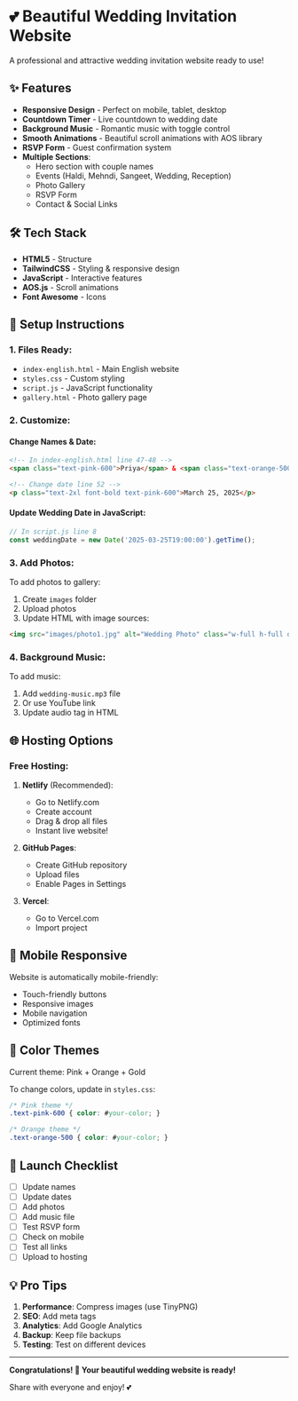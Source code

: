 # 💕 Beautiful Wedding Invitation Website

A professional and attractive wedding invitation website ready to use!

## ✨ Features

- **Responsive Design** - Perfect on mobile, tablet, desktop
- **Countdown Timer** - Live countdown to wedding date
- **Background Music** - Romantic music with toggle control
- **Smooth Animations** - Beautiful scroll animations with AOS library
- **RSVP Form** - Guest confirmation system
- **Multiple Sections**:
  - Hero section with couple names
  - Events (Haldi, Mehndi, Sangeet, Wedding, Reception)
  - Photo Gallery
  - RSVP Form
  - Contact & Social Links

## 🛠️ Tech Stack

- **HTML5** - Structure
- **TailwindCSS** - Styling & responsive design
- **JavaScript** - Interactive features
- **AOS.js** - Scroll animations
- **Font Awesome** - Icons

## 🚀 Setup Instructions

### 1. Files Ready:
- `index-english.html` - Main English website
- `styles.css` - Custom styling
- `script.js` - JavaScript functionality
- `gallery.html` - Photo gallery page

### 2. Customize:

#### Change Names & Date:
```html
<!-- In index-english.html line 47-48 -->
<span class="text-pink-600">Priya</span> & <span class="text-orange-500">Rahul</span>

<!-- Change date line 52 -->
<p class="text-2xl font-bold text-pink-600">March 25, 2025</p>
```

#### Update Wedding Date in JavaScript:
```javascript
// In script.js line 8
const weddingDate = new Date('2025-03-25T19:00:00').getTime();
```

### 3. Add Photos:

To add photos to gallery:
1. Create `images` folder
2. Upload photos
3. Update HTML with image sources:

```html
<img src="images/photo1.jpg" alt="Wedding Photo" class="w-full h-full object-cover">
```

### 4. Background Music:

To add music:
1. Add `wedding-music.mp3` file
2. Or use YouTube link
3. Update audio tag in HTML

## 🌐 Hosting Options

### Free Hosting:
1. **Netlify** (Recommended):
   - Go to Netlify.com
   - Create account
   - Drag & drop all files
   - Instant live website!

2. **GitHub Pages**:
   - Create GitHub repository
   - Upload files
   - Enable Pages in Settings

3. **Vercel**:
   - Go to Vercel.com
   - Import project

## 📱 Mobile Responsive

Website is automatically mobile-friendly:
- Touch-friendly buttons
- Responsive images
- Mobile navigation
- Optimized fonts

## 🎨 Color Themes

Current theme: Pink + Orange + Gold

To change colors, update in `styles.css`:
```css
/* Pink theme */
.text-pink-600 { color: #your-color; }

/* Orange theme */  
.text-orange-500 { color: #your-color; }
```

## 🎉 Launch Checklist

- [ ] Update names
- [ ] Update dates  
- [ ] Add photos
- [ ] Add music file
- [ ] Test RSVP form
- [ ] Check on mobile
- [ ] Test all links
- [ ] Upload to hosting

## 💡 Pro Tips

1. **Performance**: Compress images (use TinyPNG)
2. **SEO**: Add meta tags
3. **Analytics**: Add Google Analytics
4. **Backup**: Keep file backups
5. **Testing**: Test on different devices

---

**Congratulations! 🎊 Your beautiful wedding website is ready!**

Share with everyone and enjoy! 💕
